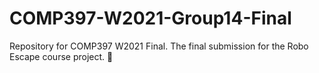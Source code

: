# COMP397-W2021-Group14-Final

Repository for COMP397 W2021 Final. The final submission for the Robo Escape course project. 🏁
